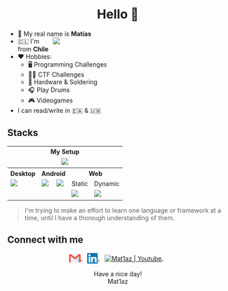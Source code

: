 <p>
  <h1 align="center"><b>Hello 👋</b></h1>
</p>

- :owl: My real name is **Matías** <img src="https://images-wixmp-ed30a86b8c4ca887773594c2.wixmp.com/f/f41343a1-461e-4966-a828-392889d3cc77/dawy7f9-c9bd3c1e-89fc-4dab-aecf-39a4378f123a.gif?token=eyJ0eXAiOiJKV1QiLCJhbGciOiJIUzI1NiJ9.eyJzdWIiOiJ1cm46YXBwOjdlMGQxODg5ODIyNjQzNzNhNWYwZDQxNWVhMGQyNmUwIiwiaXNzIjoidXJuOmFwcDo3ZTBkMTg4OTgyMjY0MzczYTVmMGQ0MTVlYTBkMjZlMCIsIm9iaiI6W1t7InBhdGgiOiJcL2ZcL2Y0MTM0M2ExLTQ2MWUtNDk2Ni1hODI4LTM5Mjg4OWQzY2M3N1wvZGF3eTdmOS1jOWJkM2MxZS04OWZjLTRkYWItYWVjZi0zOWE0Mzc4ZjEyM2EuZ2lmIn1dXSwiYXVkIjpbInVybjpzZXJ2aWNlOmZpbGUuZG93bmxvYWQiXX0.ojiAsNw_Lt9SiqsJOSLxbykWhy-4gD2cMfb0-ZY3QcA" width="400" align="right"/>
- :chile: I'm from **Chile**
- :hearts: Hobbies:
  - :desktop_computer: Programming Challenges
  - :pirate_flag: CTF Challenges
  - :toolbox: Hardware & Soldering
  - :headphones: Play Drums
  - :video_game: Videogames
- I can read/write in :ceuta_melilla: & :us_outlying_islands:

## Stacks
<table align="center">
  <tr>
    <th colspan="6">My Setup</th>
  </tr>
  <tr>
    <td colspan="6" align="center"><img src="https://skillicons.dev/icons?i=linux,git,postman,idea,ps,ai" width="230px"/></td>
  </tr>
  <tr>
    <th>Desktop</th>
    <th colspan="2">Android</th>
    <th colspan="2">Web</th>
  </tr>
  <tr>
    <td><img src="https://skillicons.dev/icons?i=java,sqlite" width="76px"/></td>
    <td><img src="https://skillicons.dev/icons?i=java,sqlite" width="76px"/></td>
    <td><img src="https://skillicons.dev/icons?i=react,sqlite" width="76px"/></td>
    <td>Static</td>
    <td>Dynamic</td>
  </tr>
  <tr>
    <td colspan="3"></td>
    <td><img src="https://skillicons.dev/icons?i=nodejs,react,bootstrap,gatsby" width="150px"/></td>
    <td><img src="https://skillicons.dev/icons?i=nodejs,react,bootstrap,express,mysql" width="192px"/></td>
  </tr>
</table>

> I'm trying to make an effort to learn one language or framework at a time, until I have a thorough understanding of them.

## Connect with me
<p align="center">
  <a href="" >
    <img align="center" alt="Mat1az | Gmail" width="26px" src="https://github.com/SatYu26/SatYu26/blob/master/Assets/Gmail.svg" />
  </a> &nbsp;&nbsp;
  
  <a href="" target="_blank">
    <img align="center" alt="Mat1az | Linkedin" width="24px" src="https://github.com/SatYu26/SatYu26/blob/master/Assets/Linkedin.svg" />
  </a> &nbsp;&nbsp; 
  
  <a href="" target="_blank">
    <img align="center" alt="Mat1az | Youtube" width="32px" src="https://icon-library.com/images/youtube-video-icon-png/youtube-video-icon-png-29.jpg" />
  </a> &nbsp;&nbsp;
<p> 

<div align="center">
  Have a nice day!<br/>
  Mat1az
</div>
